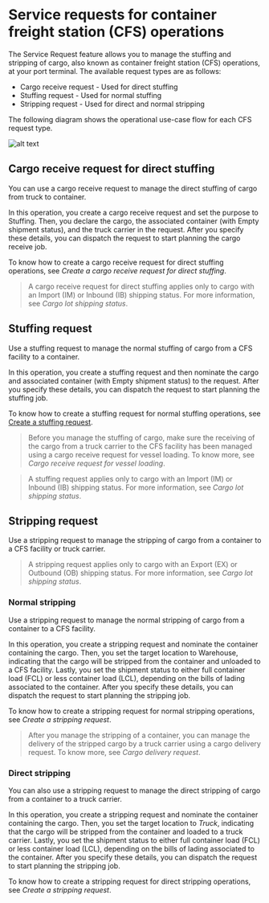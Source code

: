 # Service requests for container freight station (CFS) operations

The Service Request feature allows you to manage the stuffing and stripping of cargo, also known as container freight station (CFS) operations, at your port terminal. The available request types are as follows:

- Cargo receive request - Used for direct stuffing
- Stuffing request - Used for normal stuffing
- Stripping request - Used for direct and normal stripping

The following diagram shows the operational use-case flow for each CFS request type.

![alt text](/Images/Service_request_flow_CFS.png)

## Cargo receive request for direct stuffing

You can use a cargo receive request to manage the direct stuffing of cargo from truck to container.

In this operation, you create a cargo receive request and set the purpose to Stuffing. Then, you declare the cargo, the associated container (with Empty shipment status), and the truck carrier in the request. After you specify these details, you can dispatch the request to start planning the cargo receive job.

To know how to create a cargo receive request for direct stuffing operations, see _Create a cargo receive request for direct stuffing_.

> A cargo receive request for direct stuffing applies only to cargo with an Import (IM) or Inbound (IB) shipping status. For more information, see _Cargo lot shipping status_.

## Stuffing request

Use a stuffing request to manage the normal stuffing of cargo from a CFS facility to a container. 

In this operation, you create a stuffing request and then nominate the cargo and associated container (with Empty shipment status) to the request. After you specify these details, you can dispatch the request to start planning the stuffing job.

To know how to create a stuffing request for normal stuffing operations, see [Create a stuffing request](/Topics/Create_a_stuffing_request.md).

> Before you manage the stuffing of cargo, make sure the receiving of the cargo from a truck carrier to the CFS facility has been managed using a cargo receive request for vessel loading. To know more, see _Cargo receive request for vessel loading_.

> A stuffing request applies only to cargo with an Import (IM) or Inbound (IB) shipping status. For more information, see _Cargo lot shipping status_.

## Stripping request

Use a stripping request to manage the stripping of cargo from a container to a CFS facility or truck carrier.

> A stripping request applies only to cargo with an Export (EX) or Outbound (OB) shipping status. For more information, see _Cargo lot shipping status_.

### Normal stripping

Use a stripping request to manage the normal stripping of cargo from a container to a CFS facility.

In this operation, you create a stripping request and nominate the container containing the cargo. Then, you set the target location to Warehouse, indicating that the cargo will be stripped from the container and unloaded to a CFS facility. Lastly, you set the shipment status to either full container load (FCL) or less container load (LCL), depending on the bills of lading associated to the container. After you specify these details, you can dispatch the request to start planning the stripping job.
    
To know how to create a stripping request for normal stripping operations, see _Create a stripping request_.

> After you manage the stripping of a container, you can manage the delivery of the stripped cargo by a truck carrier using a cargo delivery request. To know more, see _Cargo delivery request_.
    
### Direct stripping

You can also use a stripping request to manage the direct stripping of cargo from a container to a truck carrier.
    
In this operation, you create a stripping request and nominate the container containing the cargo. Then, you set the target location to _Truck_, indicating that the cargo will be stripped from the container and loaded to a truck carrier. Lastly, you set the shipment status to either full container load (FCL) or less container load (LCL), depending on the bills of lading associated to the container. After you specify these details, you can dispatch the request to start planning the stripping job.
    
To know how to create a stripping request for direct stripping operations, see _Create a stripping request_.
